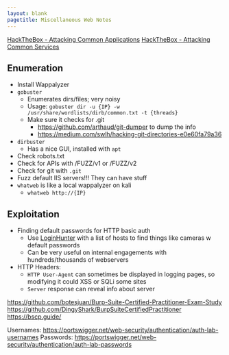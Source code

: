 ```yaml
---
layout: blank
pagetitle: Miscellaneous Web Notes
---
```



[HackTheBox - Attacking Common Applications](https://academy.hackthebox.com/module/113/section/1087)
[HackTheBox - Attacking Common Services](https://academy.hackthebox.com/module/116/section/1140)

## Enumeration
- Install Wappalyzer
- `gobuster`
	- Enumerates dirs/files; very noisy
	- Usage: `gobuster dir -u {IP} -w /usr/share/wordlists/dirb/common.txt -t {threads}`
	- Make sure it checks for .git
		- https://github.com/arthaud/git-dumper to dump the info
		- https://medium.com/swlh/hacking-git-directories-e0e60fa79a36
- `dirbuster`
  - Has a nice GUI, installed with `apt`
- Check robots.txt
- Check for APIs with /FUZZ/v1 or /FUZZ/v2
- Check for git with `.git`
- Fuzz default IIS servers!!! They can have stuff
- `whatweb` is like a local wappalyzer on kali
	- `whatweb http://{IP}`

## Exploitation
- Finding default passwords for HTTP basic auth
	- Use [LoginHunter](https://github.com/InfosecMatter/default-http-login-hunter) with a list of hosts to find things like cameras w default passwords
	- Can be very useful on internal engagements with hundreds/thousands of webservers
- HTTP Headers:
	- `HTTP User-Agent` can sometimes be displayed in logging pages, so modifying it could XSS or SQLi some sites
	- `Server` response can reveal info about server


https://github.com/botesjuan/Burp-Suite-Certified-Practitioner-Exam-Study
https://github.com/DingyShark/BurpSuiteCertifiedPractitioner
https://bscp.guide/

Usernames: https://portswigger.net/web-security/authentication/auth-lab-usernames
Passwords: https://portswigger.net/web-security/authentication/auth-lab-passwords

